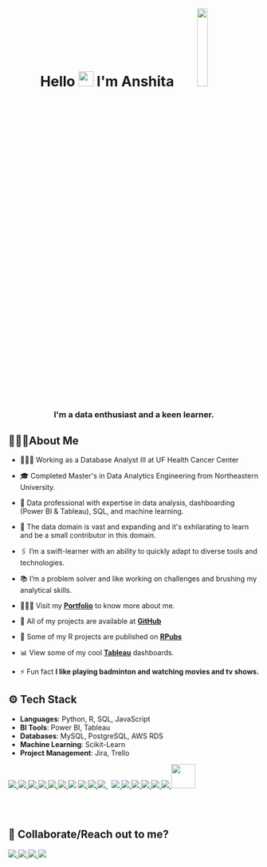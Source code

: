 
<h1 align="center">Hello <img src="https://raw.githubusercontent.com/MartinHeinz/MartinHeinz/master/wave.gif" width="30px" height="30px"/> I'm Anshita 
<img width="20%" height="20%" src="https://digitalcreativemind.com/wp-content/uploads/2021/06/Analytics_amp_Data_Science.gif" /> </h1>
<h3 align="center">I'm a data enthusiast and a keen learner.</h3>


## 🙋🏻‍♀️About Me

- 👩🏻‍⚕️ Working as a Database Analyst III at UF Health Cancer Center
  
- 🎓 Completed Master's in Data Analytics Engineering from Northeastern University.

- 🌱 Data professional with expertise in data analysis, dashboarding (Power BI & Tableau), SQL, and machine learning.

- 🔭 The data domain is vast and expanding and it's exhilarating to learn and be a small contributor in this domain.

- 🖇 I’m a swift-learner with an ability to quickly adapt to diverse tools and technologies.

- 📚 I’m a problem solver and like working on challenges and brushing my analytical skills.

- 🙋🏻‍♀️ Visit my **[Portfolio](https://anshita-aishwarya.com)** to know more about me.

- 📖 All of my projects are available at **[GitHub](https://github.com/anshi1995)**

- 📒 Some of my R projects are published on <a href="https://rpubs.com/anshitaaishwarya" target="_blank"><strong>RPubs</strong></a>

- 📊 View some of my cool <a href="https://public.tableau.com/app/profile/anshita.aishwarya/" target="_blank"><strong>Tableau</strong></a> dashboards.

- ⚡ Fun fact **I like playing badminton and watching movies and tv shows.**

## ⚙️ Tech Stack
- **Languages**: Python, R, SQL, JavaScript
- **BI Tools**: Power BI, Tableau
- **Databases**: MySQL, PostgreSQL, AWS RDS
- **Machine Learning**: Scikit-Learn
- **Project Management**: Jira, Trello

<p align="left"> 
    <a href="https://www.rstudio.com/" target="_blank"> <img src="https://img.icons8.com/external-becris-lineal-color-becris/64/undefined/external-r-data-science-becris-lineal-color-becris.png"/> </a>
    <a href="https://www.python.org/" target="_blank"> <img src="https://img.icons8.com/fluency/48/undefined/python.png"/> </a>
    <a href="https://jupyter.org/" target="_blank"> <img src="https://img.icons8.com/fluency/48/undefined/jupyter.png"/> </a>
    <a href="https://www.tableau.com/" target="_blank"> <img src="https://img.icons8.com/color/48/undefined/tableau-software.png"/> </a>
    <a href="https://powerbi.microsoft.com/en-us/" target="_blank"> <img src="https://img.icons8.com/color/48/undefined/power-bi.png"/> </a>
    <a href="https://aws.amazon.com/" target="_blank"> <img src="https://img.icons8.com/color/48/000000/amazon-web-services.png"/> </a>
    <a href="https://www.javascript.com/" target="_blank"> <img src="https://img.icons8.com/color/48/000000/javascript.png"/></a> 
    <a href="https://html.com/" target="_blank"> <img src="https://img.icons8.com/external-flaticons-flat-flat-icons/64/undefined/external-html-no-code-flaticons-flat-flat-icons-2.png"/> </a> 
    <a href="https://www.w3.org/Style/CSS/Overview.en.html" target="_blank"> <img src="https://img.icons8.com/external-flaticons-lineal-color-flat-icons/64/undefined/external-css-mobile-app-development-flaticons-lineal-color-flat-icons.png"/> </a> 
    <a style="padding-right:8px;" href="https://www.mysql.com/" target="_blank"> <img src="https://img.icons8.com/fluent/50/000000/mysql-logo.png"/> </a>
    <a href="https://www.cprogramming.com/" target="_blank"> <img src="https://img.icons8.com/color/48/undefined/c-programming.png"/> </a>
    <a href="https://www.jetbrains.com/pycharm/" target="_blank"> <img src="https://img.icons8.com/color/48/000000/pycharm.png"/> </a> 
    <a href="https://support.microsoft.com/en-us/excel" target="_blank"> <img src="https://img.icons8.com/color/48/undefined/microsoft-excel-2019--v1.png"/> </a>  
    <a href="https://www.office.com" target="_blank"> <img src="https://img.icons8.com/color/48/undefined/office-365.png"/> </a> 
    <a href="https://www.microsoft.com/en-us/microsoft-365/sharepoint/collaboration" target="_blank"> <img src="https://img.icons8.com/color/48/undefined/microsoft-sharepoint-2019.png"/> </a> 
    <a href="https://www.atlassian.com/software/jira" target="_blank"> <img src="https://img.icons8.com/color/48/undefined/jira.png"/> </a>
    <a href="https://www.trello.com/" target="_blank"> <img width="48" height="48" src="https://img.icons8.com/color/48/trello.png"/></a>
</p>

<br/>
<br/>

## 📩 **Collaborate/Reach out to me?**
<p align="left">

<a href = "https://www.linkedin.com/in/anshitaaishwarya"> <img src="https://img.icons8.com/fluent/48/000000/linkedin.png"/> </a>
<a href = "mailto:aishwarya.a@northeatern.edu"> <img src="https://img.icons8.com/fluency/48/undefined/email-open.png"/> </a>
<a href = "https://www.instagram.com/anshita.aishwarya/"> <img src="https://img.icons8.com/fluent/48/000000/instagram-new.png"/> </a>
<a href = "https://www.facebook.com/anshita.aishwarya/"> <img src="https://img.icons8.com/fluency/48/undefined/facebook.png"/> </a>

</p>

